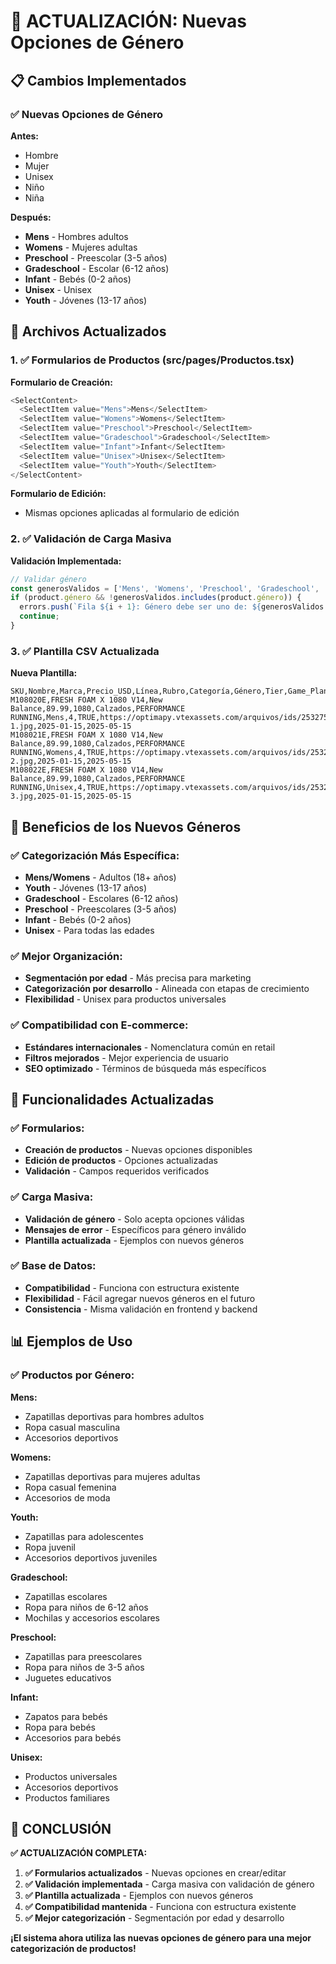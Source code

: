 # 🔄 ACTUALIZACIÓN: Nuevas Opciones de Género

## 📋 **Cambios Implementados**

### **✅ Nuevas Opciones de Género**

**Antes:**
- Hombre
- Mujer  
- Unisex
- Niño
- Niña

**Después:**
- **Mens** - Hombres adultos
- **Womens** - Mujeres adultas
- **Preschool** - Preescolar (3-5 años)
- **Gradeschool** - Escolar (6-12 años)
- **Infant** - Bebés (0-2 años)
- **Unisex** - Unisex
- **Youth** - Jóvenes (13-17 años)

## 🎯 **Archivos Actualizados**

### **1. ✅ Formularios de Productos (src/pages/Productos.tsx)**

**Formulario de Creación:**
```typescript
<SelectContent>
  <SelectItem value="Mens">Mens</SelectItem>
  <SelectItem value="Womens">Womens</SelectItem>
  <SelectItem value="Preschool">Preschool</SelectItem>
  <SelectItem value="Gradeschool">Gradeschool</SelectItem>
  <SelectItem value="Infant">Infant</SelectItem>
  <SelectItem value="Unisex">Unisex</SelectItem>
  <SelectItem value="Youth">Youth</SelectItem>
</SelectContent>
```

**Formulario de Edición:**
- Mismas opciones aplicadas al formulario de edición

### **2. ✅ Validación de Carga Masiva**

**Validación Implementada:**
```typescript
// Validar género
const generosValidos = ['Mens', 'Womens', 'Preschool', 'Gradeschool', 'Infant', 'Unisex', 'Youth'];
if (product.género && !generosValidos.includes(product.género)) {
  errors.push(`Fila ${i + 1}: Género debe ser uno de: ${generosValidos.join(', ')}`);
  continue;
}
```

### **3. ✅ Plantilla CSV Actualizada**

**Nueva Plantilla:**
```csv
SKU,Nombre,Marca,Precio_USD,Línea,Rubro,Categoría,Género,Tier,Game_Plan,Imagen_URL,XFD,Fecha_Despacho
M108020E,FRESH FOAM X 1080 V14,New Balance,89.99,1080,Calzados,PERFORMANCE RUNNING,Mens,4,TRUE,https://optimapy.vtexassets.com/arquivos/ids/253275/M1080G14-1.jpg,2025-01-15,2025-05-15
M108021E,FRESH FOAM X 1080 V14,New Balance,89.99,1080,Calzados,PERFORMANCE RUNNING,Womens,4,TRUE,https://optimapy.vtexassets.com/arquivos/ids/253276/M1080G14-2.jpg,2025-01-15,2025-05-15
M108022E,FRESH FOAM X 1080 V14,New Balance,89.99,1080,Calzados,PERFORMANCE RUNNING,Unisex,4,TRUE,https://optimapy.vtexassets.com/arquivos/ids/253277/M1080G14-3.jpg,2025-01-15,2025-05-15
```

## 🎯 **Beneficios de los Nuevos Géneros**

### **✅ Categorización Más Específica:**
- **Mens/Womens** - Adultos (18+ años)
- **Youth** - Jóvenes (13-17 años)
- **Gradeschool** - Escolares (6-12 años)
- **Preschool** - Preescolares (3-5 años)
- **Infant** - Bebés (0-2 años)
- **Unisex** - Para todas las edades

### **✅ Mejor Organización:**
- **Segmentación por edad** - Más precisa para marketing
- **Categorización por desarrollo** - Alineada con etapas de crecimiento
- **Flexibilidad** - Unisex para productos universales

### **✅ Compatibilidad con E-commerce:**
- **Estándares internacionales** - Nomenclatura común en retail
- **Filtros mejorados** - Mejor experiencia de usuario
- **SEO optimizado** - Términos de búsqueda más específicos

## 🔧 **Funcionalidades Actualizadas**

### **✅ Formularios:**
- **Creación de productos** - Nuevas opciones disponibles
- **Edición de productos** - Opciones actualizadas
- **Validación** - Campos requeridos verificados

### **✅ Carga Masiva:**
- **Validación de género** - Solo acepta opciones válidas
- **Mensajes de error** - Específicos para género inválido
- **Plantilla actualizada** - Ejemplos con nuevos géneros

### **✅ Base de Datos:**
- **Compatibilidad** - Funciona con estructura existente
- **Flexibilidad** - Fácil agregar nuevos géneros en el futuro
- **Consistencia** - Misma validación en frontend y backend

## 📊 **Ejemplos de Uso**

### **✅ Productos por Género:**

**Mens:**
- Zapatillas deportivas para hombres adultos
- Ropa casual masculina
- Accesorios deportivos

**Womens:**
- Zapatillas deportivas para mujeres adultas
- Ropa casual femenina
- Accesorios de moda

**Youth:**
- Zapatillas para adolescentes
- Ropa juvenil
- Accesorios deportivos juveniles

**Gradeschool:**
- Zapatillas escolares
- Ropa para niños de 6-12 años
- Mochilas y accesorios escolares

**Preschool:**
- Zapatillas para preescolares
- Ropa para niños de 3-5 años
- Juguetes educativos

**Infant:**
- Zapatos para bebés
- Ropa para bebés
- Accesorios para bebés

**Unisex:**
- Productos universales
- Accesorios deportivos
- Productos familiares

## 🎉 **CONCLUSIÓN**

**✅ ACTUALIZACIÓN COMPLETA:**

1. **✅ Formularios actualizados** - Nuevas opciones en crear/editar
2. **✅ Validación implementada** - Carga masiva con validación de género
3. **✅ Plantilla actualizada** - Ejemplos con nuevos géneros
4. **✅ Compatibilidad mantenida** - Funciona con estructura existente
5. **✅ Mejor categorización** - Segmentación por edad y desarrollo

**¡El sistema ahora utiliza las nuevas opciones de género para una mejor categorización de productos!**
